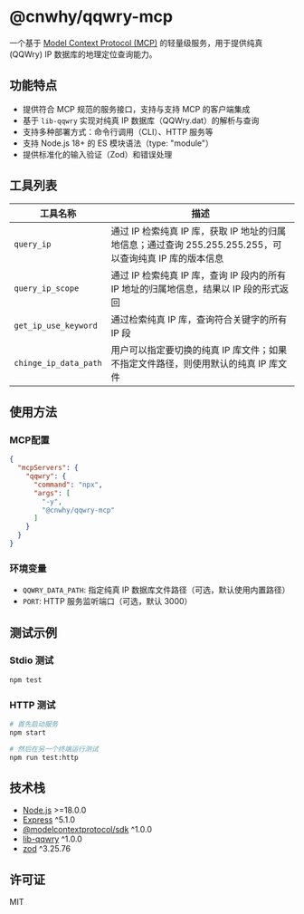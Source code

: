# @cnwhy/qqwry-mcp

一个基于 [Model Context Protocol (MCP)](https://modelcontextprotocol.io) 的轻量级服务，用于提供纯真(QQWry) IP 数据库的地理定位查询能力。

## 功能特点

- 提供符合 MCP 规范的服务接口，支持与支持 MCP 的客户端集成
- 基于 `lib-qqwry` 实现对纯真 IP 数据库（QQWry.dat）的解析与查询
- 支持多种部署方式：命令行调用（CLI）、HTTP 服务等
- 支持 Node.js 18+ 的 ES 模块语法（type: "module"）
- 提供标准化的输入验证（Zod）和错误处理

## 工具列表

| 工具名称 | 描述 |
|---------|------|
| `query_ip` | 通过 IP 检索纯真 IP 库，获取 IP 地址的归属地信息；通过查询 255.255.255.255，可以查询纯真 IP 库的版本信息 |
| `query_ip_scope` | 通过 IP 检索纯真 IP 库，查询 IP 段内的所有 IP 地址的归属地信息，结果以 IP 段的形式返回 |
| `get_ip_use_keyword` | 通过检索纯真 IP 库，查询符合关键字的所有 IP 段 |
| `chinge_ip_data_path` | 用户可以指定要切换的纯真 IP 库文件；如果不指定文件路径，则使用默认的纯真 IP 库文件 |

## 使用方法

### MCP配置

```json
{
  "mcpServers": {
    "qqwry": {
      "command": "npx",
      "args": [
        "-y",
        "@cnwhy/qqwry-mcp"
      ]
    }
  }
}
```

### 环境变量

- `QQWRY_DATA_PATH`: 指定纯真 IP 数据库文件路径（可选，默认使用内置路径）
- `PORT`: HTTP 服务监听端口（可选，默认 3000）

## 测试示例

### Stdio 测试

```bash
npm test
```

### HTTP 测试

```bash
# 首先启动服务
npm start

# 然后在另一个终端运行测试
npm run test:http
```

## 技术栈

- [Node.js](https://nodejs.org/) >=18.0.0
- [Express](https://expressjs.com/) ^5.1.0
- [@modelcontextprotocol/sdk](https://modelcontextprotocol.io) ^1.0.0
- [lib-qqwry](https://github.com/cnwhy/lib-qqwry) ^1.0.0
- [zod](https://zod.dev/) ^3.25.76

## 许可证

MIT